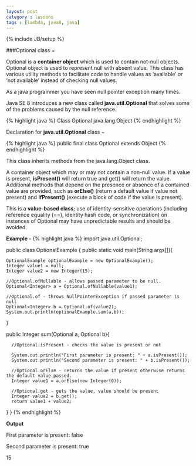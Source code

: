 ```yaml
---
layout: post
category : lessons
tags : [lambda, java8, java]
---
```

{% include JB/setup %}

###Optional class =
<p>Optional is a <strong>container object</strong> which is used to contain not-null objects. Optional object is used to represent null with absent value. This class has various utility methods to facilitate code to handle values as ‘available’ or ‘not available’ instead of checking null values.</p>
<p>As a java programmer you have seen null pointer exception many times.</p>
<p>Java SE 8 introduces a new class called <strong>java.util.Optional</strong> that solves some of the problems caused by the null reference.</p>

{% highlight java %}
Class Optional<T>
    java.lang.Object
{% endhighlight %}

<p>Declaration for <strong>java.util.Optional<T></strong> class −</p>

{% highlight java %}
public final class Optional<T>
    extends Object
{% endhighlight %}
<p>This class inherits methods from the java.lang.Object class.</p>

<p>A container object which may or may not contain a non-null value. If a value is present, <strong>isPresent()</strong> will return true and get() will return the value.
Additional methods that depend on the presence or absence of a contained value are provided, such as <strong>orElse()</strong> (return a default value if value not present) and <strong>ifPresent()</strong> (execute a block of code if the value is present).</p>

<p>This is a <strong>value-based class</strong>; use of identity-sensitive operations (including reference equality (==), identity hash code, or synchronization) on instances of Optional may have unpredictable results and should be avoided.</p>

**Example -**
{% highlight java %}
import java.util.Optional;

public class OptionalExample {
   public static void main(String args[]){

    OptionalExample optionalExample = new OptionalExample();
    Integer value1 = null;
    Integer value2 = new Integer(15);
            
    //Optional.ofNullable - allows passed parameter to be null.
    Optional<Integer> a = Optional.ofNullable(value1);
            
    //Optional.of - throws NullPointerException if passed parameter is null
    Optional<Integer> b = Optional.of(value2);
    System.out.println(optionalExample.sum(a,b));
   }
	
   public Integer sum(Optional<Integer> a, Optional<Integer> b){
	
      //Optional.isPresent - checks the value is present or not
		
      System.out.println("First parameter is present: " + a.isPresent());
      System.out.println("Second parameter is present: " + b.isPresent());
		
      //Optional.orElse - returns the value if present otherwise returns the default value passed.
      Integer value1 = a.orElse(new Integer(0));
		
      //Optional.get - gets the value, value should be present
      Integer value2 = b.get();
      return value1 + value2;
   }
}
{% endhighlight %}

<p><strong>Output</strong></p>
<p>First parameter is present: false</p>
<p>Second parameter is present: true</p>
<p>15</p>




